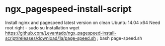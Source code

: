 # ngx_pagespeed-install-script
Install nginx and pagespeed latest version on clean Ubuntu 14.04 x64
Need root right - sudo su
Installation
wget https://github.com/Levantado/ngx_pagespeed-install-script/releases/download/1a/page-speed.sh ; bash page-speed.sh
